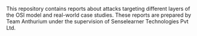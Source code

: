 This repository contains reports about attacks targeting different layers of the OSI model and real-world case studies.
These reports are prepared by Team Anthurium under the supervision of Senselearner Technologies Pvt Ltd. 


